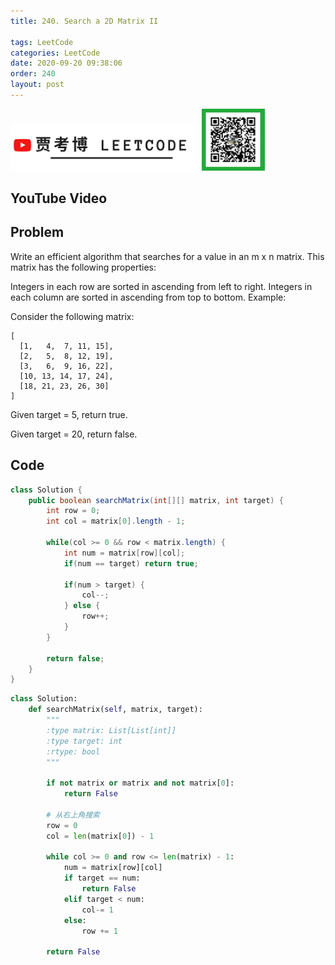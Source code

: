 ```yaml
---
title: 240. Search a 2D Matrix II

tags: LeetCode
categories: LeetCode
date: 2020-09-20 09:38:06
order: 240
layout: post
---
```


<img src="./assets/youtube.png" alt="drawing" width="60%"/>

<img src="./assets/wx.jpg" alt="drawing" width="20%"/>

## YouTube Video

## Problem

Write an efficient algorithm that searches for a value in an m x n matrix. This matrix has the following properties:

Integers in each row are sorted in ascending from left to right.
Integers in each column are sorted in ascending from top to bottom.
Example:

Consider the following matrix:

```
[
  [1,   4,  7, 11, 15],
  [2,   5,  8, 12, 19],
  [3,   6,  9, 16, 22],
  [10, 13, 14, 17, 24],
  [18, 21, 23, 26, 30]
]
```

Given target = 5, return true.

Given target = 20, return false.

## Code

```java
class Solution {
    public boolean searchMatrix(int[][] matrix, int target) {
        int row = 0;
        int col = matrix[0].length - 1;

        while(col >= 0 && row < matrix.length) {
            int num = matrix[row][col];
            if(num == target) return true;

            if(num > target) {
                col--;
            } else {
                row++;
            }
        }

        return false;
    }
}
```

```python
class Solution:
    def searchMatrix(self, matrix, target):
        """
        :type matrix: List[List[int]]
        :type target: int
        :rtype: bool
        """

        if not matrix or matrix and not matrix[0]:
            return False

        # 从右上角搜索
        row = 0
        col = len(matrix[0]) - 1

        while col >= 0 and row <= len(matrix) - 1:
            num = matrix[row][col]
            if target == num:
                return False
            elif target < num:
                col-= 1
            else:
                row += 1

        return False
```
